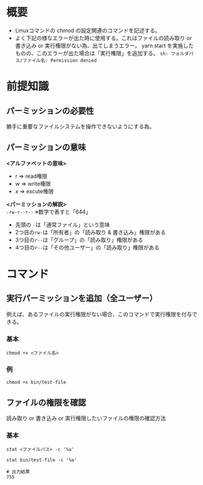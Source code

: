 # 概要
- Linuxコマンドの chmod の設定関連のコマンドを記述する。
- よく下記の様なエラーが出た時に使用する。これはファイルの読み取り or 書き込み or 実行権限がない為、出てしまうエラー。 
yarn start を実施したものの、このエラーが出た場合は「実行権限」を追加する。
```sh: フォルダパス/ファイル名: Permission denied```

# 前提知識
## パーミッションの必要性
勝手に重要なファイルシステムを操作できないようにする為。

## パーミッションの意味
**<アルファベットの意味>**  
- r => read権限
- w => write権限
- x => excute権限

**<パーミッションの解説>**  
```-rw-r--r--```
※数字で表すと「644」

- 先頭の ```-```は「通常ファイル」という意味
- 2つ目の```rw-```は「所有者」の「読み取り & 書き込み」権限がある
- 3つ目の```r--```は「グループ」の「読み取り」権限がある
- 4つ目の```r--```は「その他ユーザー」の「読み取り」権限がある


# コマンド
## 実行パーミッションを追加（全ユーザー）
例えば、あるファイルの実行権限がない場合、このコマンドで実行権限を付与できる。

### 基本
```shell
chmod +x <ファイル名>
```

### 例
```shell
chmod +x bin/test-file
```

## ファイルの権限を確認
読み取り or 書き込み or 実行権限したいファイルの権限の確認方法

### 基本
```shell
stat <ファイルパス> -c '%a'
```

```shell
stat bin/test-file -c '%a'
```
```
# 出力結果
755
```
